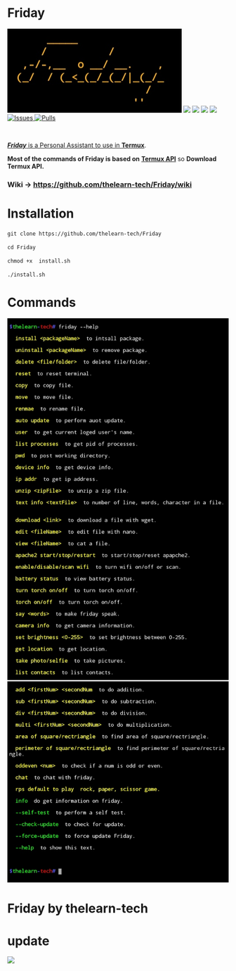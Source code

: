 # Friday

![](https://raw.githubusercontent.com/thelearn-tech/img/main/IMG_20210630_101559.jpg)
![](https://img.shields.io/badge/Code_in-Shell-green)
![](https://img.shields.io/badge/Code_in-Python-blue)
![](https://img.shields.io/badge/Maintained-Yes-green)
![](https://img.shields.io/badge/Current_Version-1.3-orange)
<a href="https://github.com/thelearn-tech/Friday/issues">
      <img alt="Issues" src="https://img.shields.io/github/issues/thelearn-tech/Friday?color=0088ff" />
<a href="https://github.com/thelearn-tech/Friday/pulls">
      <img alt="Pulls" src="https://img.shields.io/github/issues-pr/thelearn-tech/Friday?color=0088ff" />

</br>

***Friday*** is a Personal Assistant to use in 
[**Termux**](https://play.google.com/store/apps/details?id=com.termux).

**Most of the commands of **Friday** is based on**
[**Termux API**](https://play.google.com/store/apps/details?id=com.termux.api)
 so 
**Download Termux API.**

### Wiki -> https://github.com/thelearn-tech/Friday/wiki

# Installation

`git clone https://github.com/thelearn-tech/Friday`

`cd Friday`

`chmod +x  install.sh`

`./install.sh`

# Commands

![](https://raw.githubusercontent.com/thelearn-tech/img/main/IMG_20210628_155448.jpg)
![](https://raw.githubusercontent.com/thelearn-tech/img/main/IMG_20210628_155514.jpg)





# Friday by thelearn-tech

# update

![](https://img.shields.io/badge/upcoming_version-1.2.8-orange)
